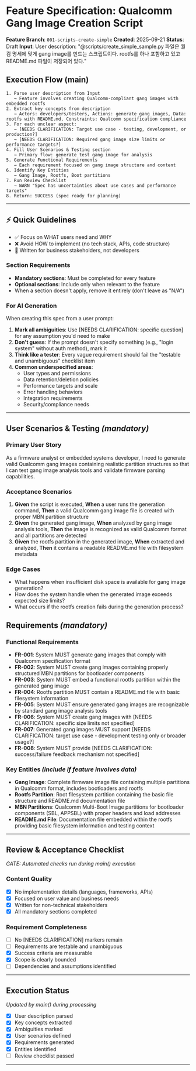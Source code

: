 # Feature Specification: Qualcomm Gang Image Creation Script

**Feature Branch**: `001-scripts-create-simple`
**Created**: 2025-09-21
**Status**: Draft
**Input**: User description: "@scripts/create_simple_sample.py 파일은 퀄컴 명세에 맞게 gang image를 만드는 스크립트이다. rootfs를 하나 포함하고 있고 README.md 파일이 저장되어 있다."

## Execution Flow (main)
```
1. Parse user description from Input
   → Feature involves creating Qualcomm-compliant gang images with embedded rootfs
2. Extract key concepts from description
   → Actors: developers/testers, Actions: generate gang images, Data: rootfs with README.md, Constraints: Qualcomm specification compliance
3. For each unclear aspect:
   → [NEEDS CLARIFICATION: Target use case - testing, development, or production?]
   → [NEEDS CLARIFICATION: Required gang image size limits or performance targets?]
4. Fill User Scenarios & Testing section
   → Primary flow: generate test gang image for analysis
5. Generate Functional Requirements
   → Each requirement focused on gang image structure and content
6. Identify Key Entities
   → Gang Image, Rootfs, Boot partitions
7. Run Review Checklist
   → WARN "Spec has uncertainties about use cases and performance targets"
8. Return: SUCCESS (spec ready for planning)
```

---

## ⚡ Quick Guidelines
- ✅ Focus on WHAT users need and WHY
- ❌ Avoid HOW to implement (no tech stack, APIs, code structure)
- 👥 Written for business stakeholders, not developers

### Section Requirements
- **Mandatory sections**: Must be completed for every feature
- **Optional sections**: Include only when relevant to the feature
- When a section doesn't apply, remove it entirely (don't leave as "N/A")

### For AI Generation
When creating this spec from a user prompt:
1. **Mark all ambiguities**: Use [NEEDS CLARIFICATION: specific question] for any assumption you'd need to make
2. **Don't guess**: If the prompt doesn't specify something (e.g., "login system" without auth method), mark it
3. **Think like a tester**: Every vague requirement should fail the "testable and unambiguous" checklist item
4. **Common underspecified areas**:
   - User types and permissions
   - Data retention/deletion policies
   - Performance targets and scale
   - Error handling behaviors
   - Integration requirements
   - Security/compliance needs

---

## User Scenarios & Testing *(mandatory)*

### Primary User Story
As a firmware analyst or embedded systems developer, I need to generate valid Qualcomm gang images containing realistic partition structures so that I can test gang image analysis tools and validate firmware parsing capabilities.

### Acceptance Scenarios
1. **Given** the script is executed, **When** a user runs the generation command, **Then** a valid Qualcomm gang image file is created with proper MBN partition structure
2. **Given** the generated gang image, **When** analyzed by gang image analysis tools, **Then** the image is recognized as valid Qualcomm format and all partitions are detected
3. **Given** the rootfs partition in the generated image, **When** extracted and analyzed, **Then** it contains a readable README.md file with filesystem metadata

### Edge Cases
- What happens when insufficient disk space is available for gang image generation?
- How does the system handle when the generated image exceeds expected size limits?
- What occurs if the rootfs creation fails during the generation process?

## Requirements *(mandatory)*

### Functional Requirements
- **FR-001**: System MUST generate gang images that comply with Qualcomm specification format
- **FR-002**: System MUST create gang images containing properly structured MBN partitions for bootloader components
- **FR-003**: System MUST embed a functional rootfs partition within the generated gang image
- **FR-004**: Rootfs partition MUST contain a README.md file with basic filesystem information
- **FR-005**: System MUST ensure generated gang images are recognizable by standard gang image analysis tools
- **FR-006**: System MUST create gang images with [NEEDS CLARIFICATION: specific size limits not specified]
- **FR-007**: Generated gang images MUST support [NEEDS CLARIFICATION: target use case - development testing only or broader usage?]
- **FR-008**: System MUST provide [NEEDS CLARIFICATION: success/failure feedback mechanism not specified]

### Key Entities *(include if feature involves data)*
- **Gang Image**: Complete firmware image file containing multiple partitions in Qualcomm format, includes bootloaders and rootfs
- **Rootfs Partition**: Root filesystem partition containing the basic file structure and README.md documentation file
- **MBN Partitions**: Qualcomm Multi-Boot Image partitions for bootloader components (SBL, APPSBL) with proper headers and load addresses
- **README.md File**: Documentation file embedded within the rootfs providing basic filesystem information and testing context

---

## Review & Acceptance Checklist
*GATE: Automated checks run during main() execution*

### Content Quality
- [x] No implementation details (languages, frameworks, APIs)
- [x] Focused on user value and business needs
- [x] Written for non-technical stakeholders
- [x] All mandatory sections completed

### Requirement Completeness
- [ ] No [NEEDS CLARIFICATION] markers remain
- [ ] Requirements are testable and unambiguous
- [x] Success criteria are measurable
- [x] Scope is clearly bounded
- [ ] Dependencies and assumptions identified

---

## Execution Status
*Updated by main() during processing*

- [x] User description parsed
- [x] Key concepts extracted
- [x] Ambiguities marked
- [x] User scenarios defined
- [x] Requirements generated
- [x] Entities identified
- [ ] Review checklist passed

---